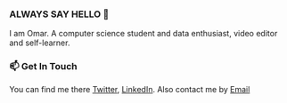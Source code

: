 ### ALWAYS SAY HELLO 👋
I am Omar. A computer science student and data enthusiast, video editor and self-learner. 

### 📫 Get In Touch
You can find me there [Twitter](https://twitter.com/omarabdelaz1z), [LinkedIn](https://www.linkedin.com/in/omarabdelaz1z). Also contact me by [Email](mailto:omarabdelaziz042@gmail.com)

<!--
**omarabdelaz1z/omarabdelaz1z** is a ✨ _special_ ✨ repository because its `README.md` (this file) appears on your GitHub profile.

Here are some ideas to get you started:

- 🔭 I’m currently working on ...
- 🌱 I’m currently learning ...
- 👯 I’m looking to collaborate on ...
- 🤔 I’m looking for help with ...
- 💬 Ask me about ...
- 📫 How to reach me: ...
- 😄 Pronouns: ...
- ⚡ Fun fact: ...
-->
